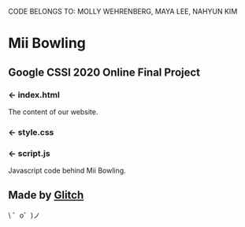 
CODE BELONGS TO: MOLLY WEHRENBERG, MAYA LEE, NAHYUN KIM

Mii Bowling
=================

Google CSSI 2020 Online Final Project
------------

### ← index.html

The content of our website. 

### ← style.css

### ← script.js

Javascript code behind Mii Bowling.


Made by [Glitch](https://glitch.com/)
-------------------

\ ゜o゜)ノ
